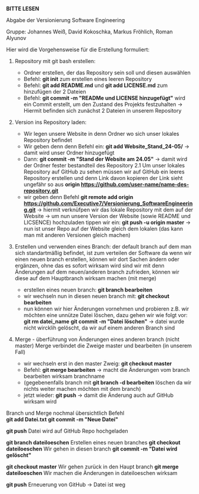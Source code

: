 **BITTE LESEN** 

Abgabe der Versionierung Software Engineering

Gruppe: Johannes Weiß, David Kokoschka, Markus Fröhlich, Roman Alyunov

Hier wird die Vorgehensweise für die Erstellung formuliert:

1. Repository mit git bash erstellen:
	- Ordner erstellen, der das Repository sein soll und diesen auswählen
	- Befehl: **git init** zum erstellen eines leeren Repository
	- Befehl: **git add README.md** und **git add LICENSE.md** zum hinzufügen der 2 Dateien
	- Befehl: **git commit -m "READMe und LICENSE hinzugefügt"** wird ein Commit erstellt, um den Zustand des Projekts festzuhalten
   -> Hiermit befinden sich zunächst 2 Dateien in unserem Repository

2. Version ins Repository laden:
	- Wir legen unsere Website in denn Ordner wo sich unser lokales Repository befindet
	- Wir geben denn denn Befehl ein: **git add Website_Stand_24-05/** -> damit wird unser Ordner hinzugefügt
	- Dann: **git commit -m "Stand der Website am 24.05"** -> damit wird der Ordner fester bestandteil des Repository
    2.1 Um unser lokales Repository auf GitHub zu sehen müssen wir auf GitHub ein leeres Repository erstellen und denn Link davon kopieren
	   der Link sieht ungefähr so aus **origin https://github.com/user-name/name-des-repository.git**
	- wir geben denn Befehl **git remote add origin https://github.com/Executive7/Versionierung_SoftwareEngineering.git** -> hiermit 
	  verknüfpen wir das lokale Repository mit dem auf der Website
    -> um nun unsere Version der Website (sowie README und LICSENCE) hochzuladen tippen wir ein:
       **git push -u origin master**  -> nun ist unser Repo auf der Website gleich dem lokalen
       (das kann man mit anderen Versionen gleich machen)

3. Erstellen und verwenden eines Branch:
	der default branch auf dem man sich standartmäßig befindet, ist zum verteilen der Software da
	wenn wir einen neuen branch erstellen, können wir dort Sachen ändern oder ergänzen, ohne das es sofort wirksam wird
	sind wir mit denn Änderungen auf dem neuen/anderen branch zufrieden, können wir diese auf dem Hauptbranch wirksam machen (mit merge)
	- erstellen eines neuen branch: **git branch bearbeiten**
	- wir wechseln nun in diesen neuen branch mit: **git checkout bearbeiten**
	- nun können wir hier Änderungen vornehmen und probieren
	z.B. wir möchten eine unnütze Datei löschen, dazu gehen wir wie folgt vor:
		**git rm datei_name**
		**git commit -m "Datei löschen"** -> datei wurde nicht wircklih gelöscht, da wir auf einem anderen Branch sind

4. Merge - überführung von Änderungen eines anderen branch (nicht master)
	Merge verbindet die Zweige master und bearbeiten (in unserem Fall)
	- wir wechseln erst in den master Zweig: **git checkout master**
	- Befehl: **git merge bearbeiten**   -> macht die Änderungen vom branch bearbeiten wirksam
			    branchname
	- (gegebenenfalls branch mit **git branch -d bearbeiten** löschen da wir nichts weiter machen möchten mit dem branch)
	- jetzt wieder: **git push** -> damit die Änderung auch auf GitHub wirksam wird

Branch und Merge nochmal übersichtlich
Befehl					
**git add Datei.txt**
**git commit -m "Neue Datei"**

**git push**				Datei wird auf GitHub Repo hochgeladen

**git branch dateiloeschen**		Erstellen eines neuen branches
**git checkout dateiloeschen**		Wir gehen in diesen branch
**git commit -m "Datei wird gelöscht"**	

**git checkout master**			Wir gehen zurück in den Haupt branch
**git merge dateiloeschen**			Wir machen die Änderungen in dateiloeschen wirksam

**git push**				Erneuerung von GitHub -> Datei ist weg
	
